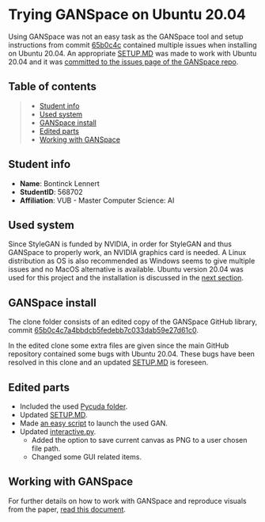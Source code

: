 # Trying GANSpace on Ubuntu 20.04

Using GANSpace was not an easy task as the GANSpace tool and setup instructions from commit [65b0c4c](https://github.com/harskish/ganspace/tree/65b0c4c7a4bbdcb5fedebb7c033dab59e27d61c0) contained multiple issues when installing on Ubuntu 20.04.
An appropriate [SETUP.MD](clone/SETUP.md) was made to work with Ubuntu 20.04 and it was [committed to the issues page of the GANSpace repo](https://github.com/harskish/ganspace/issues/49).

## Table of contents
> - [Student info](#student-info)
> - [Used system](#used-system)
> - [GANSpace install](#ganspace-install)
> - [Edited parts](#edited-parts)
> - [Working with GANSpace](#working-with-ganspace)

## Student info
- **Name**: Bontinck Lennert
- **StudentID**: 568702
- **Affiliation**: VUB - Master Computer Science: AI

## Used system
Since StyleGAN is funded by NVIDIA, in order for StyleGAN and thus GANSpace to properly work, an NVIDIA graphics card is needed. 
A Linux distribution as OS is also recommended as Windows seems to give multiple issues and no MacOS alternative is available.
Ubuntu version 20.04 was used for this project and the installation is discussed in the [next section](#ganspace-install).

## GANSpace install

The clone folder consists of an edited copy of the GANSpace GitHub library, commit [65b0c4c7a4bbdcb5fedebb7c033dab59e27d61c0](https://github.com/harskish/ganspace/tree/65b0c4c7a4bbdcb5fedebb7c033dab59e27d61c0).

In the edited clone some extra files are given since the main GitHub repository contained some bugs with Ubuntu 20.04. These bugs have been resolved in this clone and an updated [SETUP.MD](clone/SETUP.md) is foreseen.

## Edited parts
- Included the used [Pycuda folder](clone/pycuda-2020.1/).
- Updated [SETUP.MD](SETUP.md).
- Made [an easy script](clone/rungan.sh) to launch the used GAN.
- Updated [interactive.py](clone/interactive.py).
   - Added the option to save current canvas as PNG to a user chosen file path.
   - Changed some GUI related items.


## Working with GANSpace

For further details on how to work with GANSpace and reproduce visuals from the paper, [read this document](exploring_GANSpace.md).